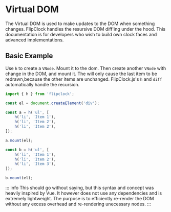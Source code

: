# Virtual DOM

The Virtual DOM is used to make updates to the DOM when something changes. FlipClock handles the resursive DOM diff'ing under the hood. This documentation is for developers who wish to build own clock faces and advanced implementations.

## Basic Example

Use `h` to create a `VNode`. Mount it to the dom. Then create another `VNode` with change in the DOM, and mount it. The will only cause the last item to be redrawn,because the other items are unchanged. FlipClock.js's `h` and `diff` automatically handle the recursion.

```ts
import { h } from 'flipclock';

const el = document.createElement('div');

const a = h('ul', [
    h('li', 'Item 1'),
    h('li', 'Item 2'),
    h('li', 'Item 2'),
]);

a.mount(el);

const b = h('ul', [
    h('li', 'Item 1'),
    h('li', 'Item 2'),
    h('li', 'Item 3'),
]);

b.mount(el);
```

::: info
This should go without saying, but this syntax and concept was heavily inspired by Vue. It however does not use any dependencies and is extremely lightweight. The purpose is to efficiently re-render the DOM without any excess overhead and re-rendering unecessary nodes.
:::